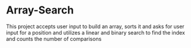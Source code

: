 # Array-Search
This project accepts user input to build an array, sorts it and asks for user input for a position and utilizes a linear and binary search to find the index and counts the number of comparisons
